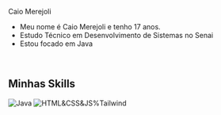 
  Caio Merejoli




-  Meu nome é Caio Merejoli e tenho 17 anos.
-  Estudo Técnico em Desenvolvimento de Sistemas no Senai
-  Estou focado em Java

<br/>

## Minhas Skills


![Java](https://skillicons.dev/icons?i=java&theme=light)
![HTML&CSS&JS%Tailwind](https://skillicons.dev/icons?i=html,css,js&theme=light)
